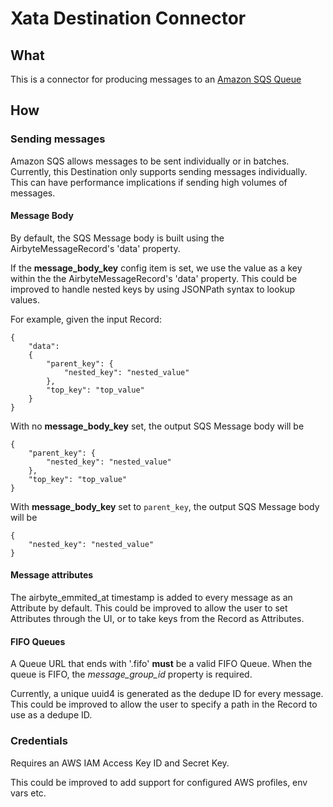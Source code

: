 # Xata Destination Connector

## What
This is a connector for producing messages to an [Amazon SQS Queue](https://docs.aws.amazon.com/AWSSimpleQueueService/latest/SQSDeveloperGuide/welcome.html)

## How
### Sending messages
Amazon SQS allows messages to be sent individually or in batches. Currently, this Destination only supports sending messages individually. This can 
have performance implications if sending high volumes of messages.

#### Message Body
By default, the SQS Message body is built using the AirbyteMessageRecord's 'data' property.

If the **message_body_key** config item is set, we use the value as a key within the the AirbyteMessageRecord's 'data' property. This could be 
improved to handle nested keys by using JSONPath syntax to lookup values.

For example, given the input Record:
```
{ 
    "data": 
    { 
        "parent_key": {
            "nested_key": "nested_value"
        },
        "top_key": "top_value"
    }
}
```

With no **message_body_key** set, the output SQS Message body will be
```
{ 
    "parent_key": {
        "nested_key": "nested_value"
    },
    "top_key": "top_value"
}
```

With **message_body_key** set to `parent_key`, the output SQS Message body will be
```
{
    "nested_key": "nested_value"
}
```

#### Message attributes
The airbyte_emmited_at timestamp is added to every message as an Attribute by default. This could be improved to allow the user to set Attributes through the UI, or to take keys from the Record as Attributes.

#### FIFO Queues
A Queue URL that ends with '.fifo' **must** be a valid FIFO Queue. When the queue is FIFO, the *message_group_id* property is required.

Currently, a unique uuid4 is generated as the dedupe ID for every message. This could be improved to allow the user to specify a path in the Record
to use as a dedupe ID.

### Credentials
Requires an AWS IAM Access Key ID and Secret Key.

This could be improved to add support for configured AWS profiles, env vars etc.